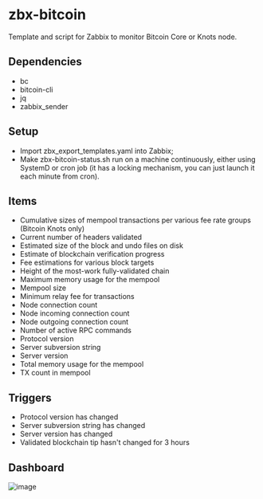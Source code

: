 # zbx-bitcoin

Template and script for Zabbix to monitor Bitcoin Core or Knots node.

## Dependencies

* bc
* bitcoin-cli
* jq
* zabbix_sender

## Setup

* Import zbx_export_templates.yaml into Zabbix;
* Make zbx-bitcoin-status.sh run on a machine continuously, either using SystemD or cron job (it has a locking mechanism, you can just launch it each minute from cron).

## Items

* Cumulative sizes of mempool transactions per various fee rate groups (Bitcoin Knots only)
* Current number of headers validated
* Estimated size of the block and undo files on disk
* Estimate of blockchain verification progress
* Fee estimations for various block targets
* Height of the most-work fully-validated chain
* Maximum memory usage for the mempool
* Mempool size
* Minimum relay fee for transactions
* Node connection count
* Node incoming connection count
* Node outgoing connection count
* Number of active RPC commands
* Protocol version
* Server subversion string
* Server version
* Total memory usage for the mempool
* TX count in mempool

## Triggers

* Protocol version has changed
* Server subversion string has changed
* Server version has changed
* Validated blockchain tip hasn't changed for 3 hours

## Dashboard

![image](https://user-images.githubusercontent.com/4500994/229270913-573e89da-7624-4aba-914d-f505beb3b758.png)
